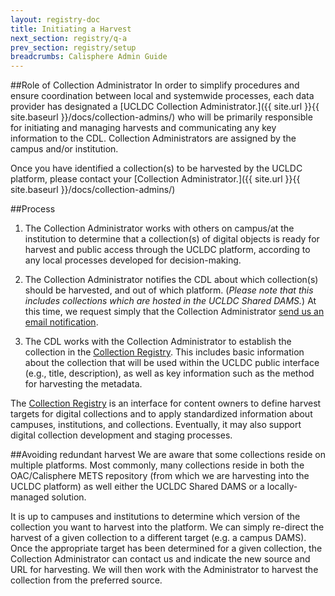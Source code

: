 ```yaml
---
layout: registry-doc
title: Initiating a Harvest
next_section: registry/q-a
prev_section: registry/setup
breadcrumbs: Calisphere Admin Guide
---
```


##Role of Collection Administrator
In order to simplify procedures and ensure coordination between local and systemwide processes, each data provider has designated a [UCLDC Collection Administrator.]({{ site.url }}{{ site.baseurl }}/docs/collection-admins/) who will be primarily responsible for initiating and managing harvests and communicating any key information to the CDL. Collection Administrators are assigned by the campus and/or institution.

Once you have identified a collection(s) to be harvested by the UCLDC platform, please contact your [Collection Administrator.]({{ site.url }}{{ site.baseurl }}/docs/collection-admins/)

##Process
1. The Collection Administrator works with others on campus/at the institution to determine that a collection(s) of digital objects is ready for harvest and public access through the UCLDC platform, according to any local processes developed for decision-making.

2. The Collection Administrator notifies the CDL about which collection(s) should be harvested, and out of which platform. (<i>Please note that this includes collections which are hosted in the UCLDC Shared DAMS.</i>) At this time, we request simply that the Collection Administrator [send us an email notification](mailto:ucldc@ucop.edu).

3. The CDL works with the Collection Administrator to establish the collection in the [Collection Registry](http://registry.cdlib.org). This includes basic information about the collection that will be used within the UCLDC public interface (e.g., title, description), as well as key information such as the method for harvesting the metadata.

<div class="note"><p>The <a href="http://registry.cdlib.org">Collection Registry</a> is an interface for content owners to define harvest targets for digital collections and to apply standardized information about campuses, institutions, and collections. Eventually, it may also support digital collection development and staging processes.</p></div>

##Avoiding redundant harvest
We are aware that some collections reside on multiple platforms. Most commonly, many collections reside in both the OAC/Calisphere METS repository (from which we are harvesting into the UCLDC platform) as well either the UCLDC Shared DAMS or a locally-managed solution.

It is up to campuses and institutions to determine which version of the collection you want to harvest into the platform. We can simply re-direct the harvest of a given collection to a different target (e.g. a campus DAMS). Once the appropriate target has been determined for a given collection, the Collection Administrator can contact us and indicate the new source and URL for harvesting. We will then work with the Administrator to harvest the collection from the preferred source.



